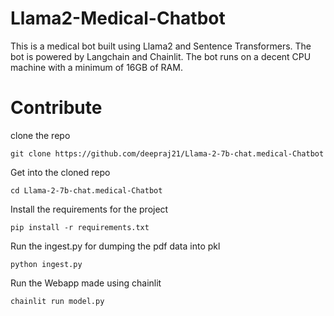 # Llama2-Medical-Chatbot
This is a medical bot built using Llama2 and Sentence Transformers. The bot is powered by Langchain and Chainlit. The bot runs on a decent CPU machine with a minimum of 16GB of RAM.

# Contribute

clone the repo

```
git clone https://github.com/deepraj21/Llama-2-7b-chat.medical-Chatbot
```

Get into the cloned repo

```
cd Llama-2-7b-chat.medical-Chatbot
```

Install the requirements for the project

```
pip install -r requirements.txt
```

Run the ingest.py for dumping the pdf data into pkl

```
python ingest.py
```

Run the Webapp made using chainlit

```
chainlit run model.py
```
